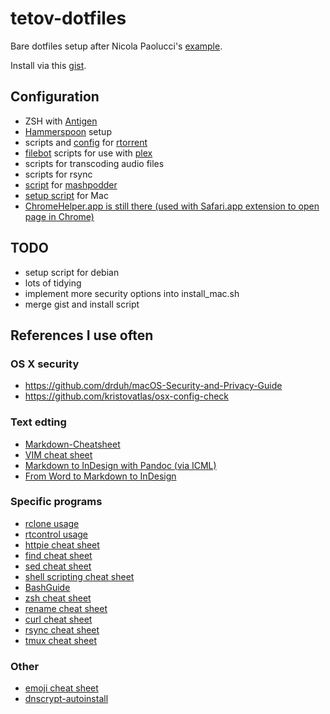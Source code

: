 # tetov-dotfiles

Bare dotfiles setup after Nicola Paolucci's [example](https://developer.atlassian.com/blog/2016/02/best-way-to-store-dotfiles-git-bare-repo/).

Install via this [gist](https://gist.github.com/sonyamamurin/1bc7caeb3c4b842da302bdb155bc8d52).

## Configuration
* ZSH with [Antigen](https://github.com/zsh-users/antigen)
* [Hammerspoon](https://github.com/Hammerspoon/hammerspoon) setup
* scripts and [config](./.rtorrent.rc) for [rtorrent](https://github.com/rakshasa/rtorrent)
* [filebot](https://github.com/filebot/filebot) scripts for use with [plex](https://github.com/plexinc/plex-media-player)
* scripts for transcoding audio files
* scripts for rsync
* [script](./bin/mashpodder-script) for [mashpodder](https://github.com/chessgriffin/mashpodder)
* [setup script](./bin/install_mac.sh) for Mac
* [ChromeHelper.app is still there (used with Safari.app extension to open page in Chrome)](https://github.com/lhagan/Open-in-Chrome)

## TODO
* setup script for debian
* lots of tidying
* implement more security options into install_mac.sh
* merge gist and install script

## References I use often

### OS X security
* https://github.com/drduh/macOS-Security-and-Privacy-Guide
* https://github.com/kristovatlas/osx-config-check

### Text edting
* [Markdown-Cheatsheet](https://github.com/adam-p/markdown-here/wiki/Markdown-Cheatsheet)
* [VIM cheat sheet](https://vim.rtorr.com/)
* [Markdown to InDesign with Pandoc (via ICML)](http://networkcultures.org/digitalpublishing/2014/10/08/markdown-to-indesign-with-pandoc-via-icml/)
* [From Word to Markdown to InDesign](http://rhythmus.be/md2indd/)

### Specific programs
* [rclone usage](http://rclone.org/docs/)
* [rtcontrol usage](https://github.com/pyroscope/pyrocore/blob/ef1537281e075e1d8a8956390e9164162db9e0a9/docs/usage-rtcontrol.rst)
* [httpie cheat sheet](http://ricostacruz.com/cheatsheets/httpie.html)
* [find cheat sheet](http://ricostacruz.com/cheatsheets/find.html)
* [sed cheat sheet](http://ricostacruz.com/cheatsheets/sed.html)
* [shell scripting cheat sheet](http://ricostacruz.com/cheatsheets/sh.html)
* [BashGuide](http://mywiki.wooledge.org/BashGuide)
* [zsh cheat sheet](http://ricostacruz.com/cheatsheets/zsh.html)
* [rename cheat sheet](http://ricostacruz.com/cheatsheets/rename.html)
* [curl cheat sheet](http://ricostacruz.com/cheatsheets/curl.html)
* [rsync cheat sheet](http://ricostacruz.com/cheatsheets/rsync.html)
* [tmux cheat sheet](http://tmuxcheatsheet.com/)

### Other
* [emoji cheat sheet](http://www.webpagefx.com/tools/emoji-cheat-sheet/)
* [dnscrypt-autoinstall](https://github.com/simonclausen/dnscrypt-autoinstall)
